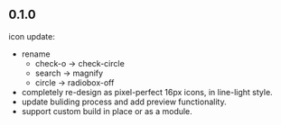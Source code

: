 ## 0.1.0 

icon update:

 - rename
   - check-o -> check-circle
   - search -> magnify
   - circle -> radiobox-off
 - completely re-design as pixel-perfect 16px icons, in line-light style.
 - update buliding process and add preview functionality.
 - support custom build in place or as a module.


